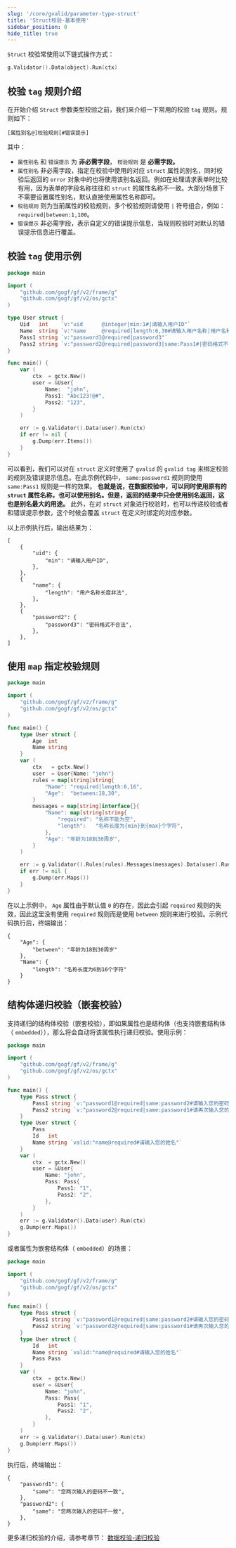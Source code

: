 ```yaml
---
slug: '/core/gvalid/parameter-type-struct'
title: 'Struct校验-基本使用'
sidebar_position: 0
hide_title: true
---
```


`Struct` 校验常使用以下链式操作方式：

```go
g.Validator().Data(object).Run(ctx)
```

## 校验 `tag` 规则介绍

在开始介绍 `Struct` 参数类型校验之前，我们来介绍一下常用的校验 `tag` 规则。规则如下：

```
[属性别名@]校验规则[#错误提示]
```

其中：

- `属性别名` 和 `错误提示` 为 **非必需字段**， `校验规则` 是 **必需字段。**
- `属性别名` 非必需字段，指定在校验中使用的对应 `struct` 属性的别名，同时校验后返回的 `error` 对象中的也将使用该别名返回。例如在处理请求表单时比较有用，因为表单的字段名称往往和 `struct` 的属性名称不一致。大部分场景下不需要设置属性别名，默认直接使用属性名称即可。
- `校验规则` 则为当前属性的校验规则，多个校验规则请使用 `|` 符号组合，例如： `required|between:1,100`。
- `错误提示` 非必需字段，表示自定义的错误提示信息，当规则校验时对默认的错误提示信息进行覆盖。

## 校验 `tag` 使用示例

```go
package main

import (
    "github.com/gogf/gf/v2/frame/g"
    "github.com/gogf/gf/v2/os/gctx"
)

type User struct {
    Uid   int    `v:"uid      @integer|min:1#|请输入用户ID"`
    Name  string `v:"name     @required|length:6,30#请输入用户名称|用户名称长度非法"`
    Pass1 string `v:"password1@required|password3"`
    Pass2 string `v:"password2@required|password3|same:Pass1#|密码格式不合法|两次密码不一致，请重新输入"`
}

func main() {
    var (
        ctx  = gctx.New()
        user = &User{
            Name:  "john",
            Pass1: "Abc123!@#",
            Pass2: "123",
        }
    )

    err := g.Validator().Data(user).Run(ctx)
    if err != nil {
        g.Dump(err.Items())
    }
}
```

可以看到，我们可以对在 `struct` 定义时使用了 `gvalid` 的 `gvalid tag` 来绑定校验的规则及错误提示信息。在此示例代码中， `same:password1` 规则同使用 `same:Pass1` 规则是一样的效果。 **也就是说，在数据校验中，可以同时使用原有的 `struct` 属性名称，也可以使用别名。但是，返回的结果中只会使用别名返回，这也是别名最大的用途。** 此外，在对 `struct` 对象进行校验时，也可以传递校验或者和错误提示参数，这个时候会覆盖 `struct` 在定义时绑定的对应参数。

以上示例执行后，输出结果为：

```
[
    {
        "uid": {
            "min": "请输入用户ID",
        },
    },
    {
        "name": {
            "length": "用户名称长度非法",
        },
    },
    {
        "password2": {
            "password3": "密码格式不合法",
        },
    },
]
```

## 使用 `map` 指定校验规则

```go
package main

import (
    "github.com/gogf/gf/v2/frame/g"
    "github.com/gogf/gf/v2/os/gctx"
)

func main() {
    type User struct {
        Age  int
        Name string
    }
    var (
        ctx   = gctx.New()
        user  = User{Name: "john"}
        rules = map[string]string{
            "Name": "required|length:6,16",
            "Age":  "between:18,30",
        }
        messages = map[string]interface{}{
            "Name": map[string]string{
                "required": "名称不能为空",
                "length":   "名称长度为{min}到{max}个字符",
            },
            "Age": "年龄为18到30周岁",
        }
    )

    err := g.Validator().Rules(rules).Messages(messages).Data(user).Run(ctx)
    if err != nil {
        g.Dump(err.Maps())
    }
}
```

在以上示例中， `Age` 属性由于默认值 `0` 的存在，因此会引起 `required` 规则的失效，因此这里没有使用 `required` 规则而是使用 `between` 规则来进行校验。示例代码执行后，终端输出：

```
{
    "Age": {
        "between": "年龄为18到30周岁"
    },
    "Name": {
        "length": "名称长度为6到16个字符"
    }
}
```

## 结构体递归校验（嵌套校验）

支持递归的结构体校验（嵌套校验），即如果属性也是结构体（也支持嵌套结构体（ `embedded`）），那么将会自动将该属性执行递归校验。使用示例：

```go
package main

import (
    "github.com/gogf/gf/v2/frame/g"
    "github.com/gogf/gf/v2/os/gctx"
)

func main() {
    type Pass struct {
        Pass1 string `v:"password1@required|same:password2#请输入您的密码|您两次输入的密码不一致"`
        Pass2 string `v:"password2@required|same:password1#请再次输入您的密码|您两次输入的密码不一致"`
    }
    type User struct {
        Pass
        Id   int
        Name string `valid:"name@required#请输入您的姓名"`
    }
    var (
        ctx  = gctx.New()
        user = &User{
            Name: "john",
            Pass: Pass{
                Pass1: "1",
                Pass2: "2",
            },
        }
    )
    err := g.Validator().Data(user).Run(ctx)
    g.Dump(err.Maps())
}
```

或者属性为嵌套结构体（ `embedded`）的场景：

```go
package main

import (
    "github.com/gogf/gf/v2/frame/g"
    "github.com/gogf/gf/v2/os/gctx"
)

func main() {
    type Pass struct {
        Pass1 string `v:"password1@required|same:password2#请输入您的密码|您两次输入的密码不一致"`
        Pass2 string `v:"password2@required|same:password1#请再次输入您的密码|您两次输入的密码不一致"`
    }
    type User struct {
        Id   int
        Name string `valid:"name@required#请输入您的姓名"`
        Pass Pass
    }
    var (
        ctx  = gctx.New()
        user = &User{
            Name: "john",
            Pass: Pass{
                Pass1: "1",
                Pass2: "2",
            },
        }
    )
    err := g.Validator().Data(user).Run(ctx)
    g.Dump(err.Maps())
}
```

执行后，终端输出：

```
{
    "password1": {
        "same": "您两次输入的密码不一致",
    },
    "password2": {
        "same": "您两次输入的密码不一致",
    },
}
```

更多递归校验的介绍，请参考章节： [数据校验-递归校验](../../数据校验-递归校验.md)